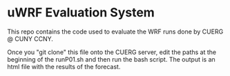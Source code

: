 # uWRF Evaluation System
This repo contains the code used to evaluate the WRF runs done by CUERG @ CUNY CCNY.

Once you "git clone" this file onto the CUERG server, edit the paths at the beginning of the runP01.sh and then run the bash script. The output is an html file with the results of the forecast.
